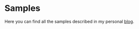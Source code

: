 Samples
=======

Here you can find all the samples described in my personal [blog](http://giacomorighetti.wordpress.com).
